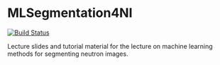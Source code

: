 # MLSegmentation4NI
[![Build Status](https://www.travis-ci.com/ImagingLectures/MLSegmentation4NI.svg?branch=main)](https://www.travis-ci.com/ImagingLectures/MLSegmentation4NI)

Lecture slides and tutorial material for the lecture on machine learning methods for segmenting neutron images.
